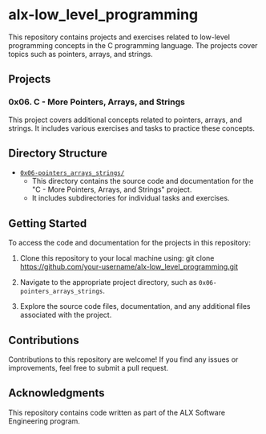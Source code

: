 # alx-low_level_programming

This repository contains projects and exercises related to low-level programming concepts in the C programming language. The projects cover topics such as pointers, arrays, and strings.

## Projects

### 0x06. C - More Pointers, Arrays, and Strings

This project covers additional concepts related to pointers, arrays, and strings. It includes various exercises and tasks to practice these concepts.

## Directory Structure

- [`0x06-pointers_arrays_strings/`](./0x06-pointers_arrays_strings)
  - This directory contains the source code and documentation for the "C - More Pointers, Arrays, and Strings" project.
  - It includes subdirectories for individual tasks and exercises.

## Getting Started

To access the code and documentation for the projects in this repository:

1. Clone this repository to your local machine using:
git clone https://github.com/your-username/alx-low_level_programming.git

2. Navigate to the appropriate project directory, such as `0x06-pointers_arrays_strings`.

3. Explore the source code files, documentation, and any additional files associated with the project.

## Contributions

Contributions to this repository are welcome! If you find any issues or improvements, feel free to submit a pull request.

## Acknowledgments

This repository contains code written as part of the ALX Software Engineering program.

